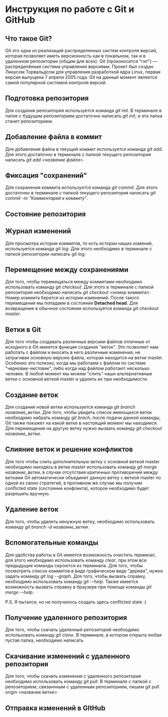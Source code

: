 # Инструкция по работе с Git и GitHub

## Что такое Git?

Git это одна из реализаций распределенных систем контроля версий, которая позволяет иметь версионность как в локальном, так и в удаленном репозитории (общем для всех). Git (произносится "гит") — распределённая система управления версиями. Проект был создан Линусом Торвальдсом для управления разработкой ядра Linux, первая версия выпущена 7 апреля 2005 года. Git на данный момент является самой популярной системой контроля версий.

## Подготовка репозитория

Для создания репозитория используется команда *git init*. В терминале в папке с будущим репозиторием достаточно написать *git init*, и эта папка станет репозиторием.

## Добавление файла в коммит

Для добавления файла в текущий коммит используется команда *git add*. Для этого достаточно в терминале с папкой текущего репозитория написать *git add <название файла>*.

## Фиксация "сохранений"

Для сохранения коммита используется команда *git commit*. Для этого достаточно в терминале с папкой текущего репозитория написать *git commit -m "Комментарий к коммиту"*.

## Состояние репозитория



## Журнал изменений

Для просмотра истории коммитов, то есть истории наших измений, используется команда *git log*. Для этого необходимо в терминале с папкой репозитории написать *git log*.

## Перемещение между сохранениями

Для того, чтобы перемещаться между коммитами необходимо использовать команду *git checkout*. Для этого в терминале с папкой репозитория необходимо написать *git checkout <номер коммита>*. Номер коммита берется из истории изменений. После такого перемещения мы попадаем в состояние **Detached head**. Для возвращение в обычное состояние используется команда *git checkout master*.

## Ветки в Git

Для того чтобы создавать различные версиии файлов отличные от исходного в Git имеется функция создания "веток". Это позволяет нам работать с файлом и вносить в него различные изменения, не затрагивая основную версию файла, которая находится на ветке master. Особенно это полезно, когда мы работаем с файлом по системе "черновик-чистовик", либо когда над файлом работают несколько человек. В любой момент мы можем "слить" наши альтернативные ветки с основной веткой master и удалить их при необходимости. 

## Создание веток 

Для создания новой ветки используется команда *git branch название_ветки*. Для того, чтобы увидеть список имеющихся веток необходимо набрать команду *git brach*, после подачи данной команды, Git также покажет на какой ветке в настоящий момент мы находимся. Для перемещения на другую ветку нужно вызвать команду *git checkout название_ветки*.

## Слияние веток и решение конфликтов

Для того чтобы слить дополнительную ветку с основной веткой master необходимо находясь в ветке master использовать команду *git merge название_ветки*, в случае отсутствия критичных противоречий между ветками Git автоматически объединит данную ветку с веткой master по одной из своих стратегий, в противном же случае мы получим conflicted state (состояние конфликта), которое необходимо будет разрешить вручную.

## Удаление веток

Для того, чтобы удалить ненужную ветку, необходимо использовать команду *git branch -d название_ветки*. 

## Вспомогательные команды

Для удобства работы в Git имеется возможность очистить терминал, для этого необходимо использовать команду *clear*, при этом все предыдущие команды скроются из терминала.
Для того, чтобы посмотреть список коммитов в виде графическом виде "дерева", нужно задать команду *git log --graph*.
Для того, чтобы вызвать справку, необходимо использовать команду *git --help*. Также имеется возможность вызвать справку в браузере при помощи команды *git merge --help*.

P.S. Я пытался, но не получилось создать здесь conflicted state :(

## Получение удаленного репозитория

Для того, чтобы скачать удаленный репозиторий необходимо использовать команду *git clone*. В терминале, в котором открыта любая пустая папка, необходимо написать  

## Скачивание изменений с удаленного репозитория

Для того, чтобы скачать изменения с удаленного репозитория необходимо использовать команду *git pull*. В терминале с папкой с репозиторием, связаннным с удаленным репозиторием, пишем git pull origin <название ветки>

## Отправка изменений в GItHub
